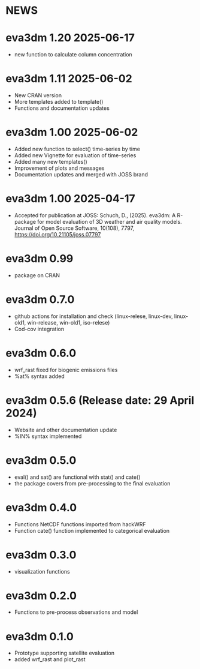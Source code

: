 NEWS
===========
# eva3dm 1.20 2025-06-17
- new function to calculate column concentration

# eva3dm 1.11 2025-06-02
- New CRAN version
- More templates added to template()
- Functions and documentation updates

# eva3dm 1.00 2025-06-02
- Added new function to select() time-series by time
- Added new Vignette for evaluation of time-series
- Added many new templates()
- Improvement of plots and messages
- Documentation updates and merged with JOSS brand

# eva3dm 1.00 2025-04-17
- Accepted for publication at JOSS: Schuch, D., (2025). eva3dm: A R-package for model evaluation of 3D weather and air quality models. Journal of Open Source Software, 10(108), 7797, https://doi.org/10.21105/joss.07797

# eva3dm 0.99
- package on CRAN

# eva3dm 0.7.0 
- github actions for installation and check (linux-relese, linux-dev, linux-old1, win-release, win-old1, iso-relese)
- Cod-cov integration

# eva3dm 0.6.0 
- wrf_rast fixed for biogenic emissions files
- %at% syntax added

# eva3dm 0.5.6 (Release date: 29 April 2024)
- Website and other documentation update
- %IN% syntax implemented

# eva3dm 0.5.0
- eval() and sat() are functional with stat() and cate()
- the package covers from pre-processing to the final evaluation

# eva3dm 0.4.0
- Functions NetCDF functions imported from hackWRF
- Function cate() function implemented to categorical evaluation

# eva3dm 0.3.0
- visualization functions

# eva3dm 0.2.0
- Functions to pre-process observations and model

# eva3dm 0.1.0
- Prototype supporting satellite evaluation
- added wrf_rast and plot_rast
